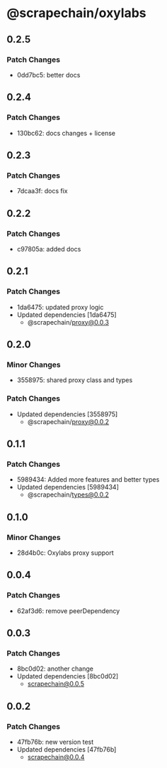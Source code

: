 # @scrapechain/oxylabs

## 0.2.5

### Patch Changes

- 0dd7bc5: better docs

## 0.2.4

### Patch Changes

- 130bc62: docs changes + license

## 0.2.3

### Patch Changes

- 7dcaa3f: docs fix

## 0.2.2

### Patch Changes

- c97805a: added docs

## 0.2.1

### Patch Changes

- 1da6475: updated proxy logic
- Updated dependencies [1da6475]
  - @scrapechain/proxy@0.0.3

## 0.2.0

### Minor Changes

- 3558975: shared proxy class and types

### Patch Changes

- Updated dependencies [3558975]
  - @scrapechain/proxy@0.0.2

## 0.1.1

### Patch Changes

- 5989434: Added more features and better types
- Updated dependencies [5989434]
  - @scrapechain/types@0.0.2

## 0.1.0

### Minor Changes

- 28d4b0c: Oxylabs proxy support

## 0.0.4

### Patch Changes

- 62af3d6: remove peerDependency

## 0.0.3

### Patch Changes

- 8bc0d02: another change
- Updated dependencies [8bc0d02]
  - scrapechain@0.0.5

## 0.0.2

### Patch Changes

- 47fb76b: new version test
- Updated dependencies [47fb76b]
  - scrapechain@0.0.4
